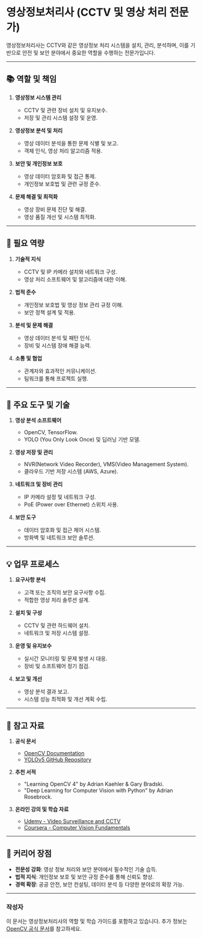 # 영상정보처리사 (CCTV 및 영상 처리 전문가)

영상정보처리사는 CCTV와 같은 영상정보 처리 시스템을 설치, 관리, 분석하며, 이를 기반으로 안전 및 보안 분야에서 중요한 역할을 수행하는 전문가입니다.

---

## 📚 역할 및 책임

1. **영상정보 시스템 관리**
   - CCTV 및 관련 장비 설치 및 유지보수.
   - 저장 및 관리 시스템 설정 및 운영.

2. **영상정보 분석 및 처리**
   - 영상 데이터 분석을 통한 문제 식별 및 보고.
   - 객체 인식, 영상 처리 알고리즘 적용.

3. **보안 및 개인정보 보호**
   - 영상 데이터 암호화 및 접근 통제.
   - 개인정보 보호법 및 관련 규정 준수.

4. **문제 해결 및 최적화**
   - 영상 장비 문제 진단 및 해결.
   - 영상 품질 개선 및 시스템 최적화.

---

## 📌 필요 역량

1. **기술적 지식**
   - CCTV 및 IP 카메라 설치와 네트워크 구성.
   - 영상 처리 소프트웨어 및 알고리즘에 대한 이해.

2. **법적 준수**
   - 개인정보 보호법 및 영상 정보 관리 규정 이해.
   - 보안 정책 설계 및 적용.

3. **분석 및 문제 해결**
   - 영상 데이터 분석 및 패턴 인식.
   - 장비 및 시스템 장애 해결 능력.

4. **소통 및 협업**
   - 관계자와 효과적인 커뮤니케이션.
   - 팀워크를 통해 프로젝트 실행.

---

## 🎯 주요 도구 및 기술

1. **영상 분석 소프트웨어**
   - OpenCV, TensorFlow.
   - YOLO (You Only Look Once) 및 딥러닝 기반 모델.

2. **영상 저장 및 관리**
   - NVR(Network Video Recorder), VMS(Video Management System).
   - 클라우드 기반 저장 시스템 (AWS, Azure).

3. **네트워크 및 장비 관리**
   - IP 카메라 설정 및 네트워크 구성.
   - PoE (Power over Ethernet) 스위치 사용.

4. **보안 도구**
   - 데이터 암호화 및 접근 제어 시스템.
   - 방화벽 및 네트워크 보안 솔루션.

---

## 💡 업무 프로세스

1. **요구사항 분석**
   - 고객 또는 조직의 보안 요구사항 수집.
   - 적합한 영상 처리 솔루션 설계.

2. **설치 및 구성**
   - CCTV 및 관련 하드웨어 설치.
   - 네트워크 및 저장 시스템 설정.

3. **운영 및 유지보수**
   - 실시간 모니터링 및 문제 발생 시 대응.
   - 장비 및 소프트웨어 정기 점검.

4. **보고 및 개선**
   - 영상 분석 결과 보고.
   - 시스템 성능 최적화 및 개선 계획 수립.

---

## 📑 참고 자료

1. **공식 문서**
   - [OpenCV Documentation](https://docs.opencv.org/)
   - [YOLOv5 GitHub Repository](https://github.com/ultralytics/yolov5)

2. **추천 서적**
   - "Learning OpenCV 4" by Adrian Kaehler & Gary Bradski.
   - "Deep Learning for Computer Vision with Python" by Adrian Rosebrock.

3. **온라인 강의 및 학습 자료**
   - [Udemy - Video Surveillance and CCTV](https://www.udemy.com/)
   - [Coursera - Computer Vision Fundamentals](https://www.coursera.org/)

---

## 🌟 커리어 장점

- **전문성 강화**: 영상 정보 처리와 보안 분야에서 필수적인 기술 습득.
- **법적 지식**: 개인정보 보호 및 보안 규정 준수를 통해 신뢰도 향상.
- **경력 확장**: 공공 안전, 보안 컨설팅, 데이터 분석 등 다양한 분야로의 확장 가능.

---

### 작성자
이 문서는 영상정보처리사의 역할 및 학습 가이드를 포함하고 있습니다. 추가 정보는 [OpenCV 공식 문서](https://docs.opencv.org/)를 참고하세요.
